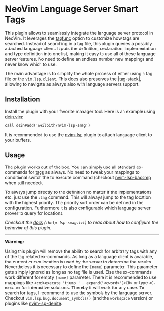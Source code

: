 # NeoVim Language Server Smart Tags

This plugin allows to seamlessly integrate the language server protocol in
NeoVim. It leverages the
[tagfunc](https://neovim.io/doc/user/options.html#'tagfunc') option to customize
how tags are searched. Instead of searching in a tag file, this plugin queries
a possibly attached language client. It puts the definition, declaration,
implementation and type definition into one list, making it easy to use all of
these language server features. No need to define an endless number new mappings
and never know which to use.

The main advantage is to simplify the whole process of either using a tag file or
the `vim.lsp.client`. This does also preserves the |tag-stack|, allowing to
navigate as always also with language servers support.

## Installation

Install the plugin with your favorite manager tool. Here is an example using
[dein.vim](https://github.com/Shougo/dein.vim):

```vim
call dein#add('weilbith/nvim-lsp-smag')
```

It is recommended to use the [nvim-lsp](https://github.com/neovim/nvim-lsp)
plugin to attach language client to your buffers.

## Usage

The plugin works out of the box. You can simply use all standard ex-commands
for [tags](https://neovim.io/doc/user/tagsrch.html) as always. No need to tweak
your mappings to conditional switch the to execute command (checkout
[nvim-lsp-bacomp](https://github.com/weilbith/nvim-lsp-bacomp) when still
needed).

To always jump directly to the definition no matter if the implementations etc.
just use the `:tag` command. This will always jump to the tag location with the
highest priority. The priority sort order can be defined in the configuration.
Furthermore it is also configurable which language server prover to query for
locations.

_Checkout the [docs](https://github.com/weilbith/nvim-lsp-smag/blob/master/doc/lsp_smag.txt) (`:help lsp-smag.txt`)
to read about how to configure the behavior of this plugin._

---

**Warning:**

Using this plugin will remove the ability to search for arbitrary tags with any
of the tag related ex-commands. As long as a language client is available, the
current cursor location is used by the server to determine the results.
Nevertheless it is necessary to define the `[name]` parameter. This parameter
gets simply ignored as long as no tag file is used. Else the ex-commands work
different for empty `[name]` parameter. There it is recommended to use mappings
like `<cmd>execute 'tjump ' . expand('<cword>')<CR>` or type `<C-R><C-W>` for
interactive solutions. Thereby it will work for any case. To search for tags,
I recommend to use the symbols by the language server. Checkout
`vim.lsp.bug.document_symbols()` (and the `workspace` version) or plugins like
[nvim-lsp-denite](https://github.com/weilbith/nvim-lsp-denite).
